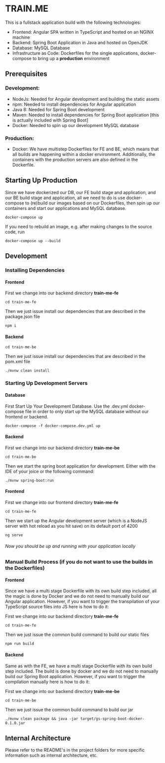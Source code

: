 # TRAIN.ME

This is a fullstack application build with the following technologies:

- Frontend: Angular SPA written in TypeScript and hosted on an NGINX machine
- Backend: Spring Boot Application in Java and hosted on OpenJDK
- Database: MySQL Database
- Infrastructure as Code: Dockerfiles for the single applications, docker-compose to bring up a **production** environment

## Prerequisites

### Development:
- NodeJs: Needed for Angular development and building the static assets
- npm: Needed to install dependencies for Angular application
- Java 8: Needed for Spring Boot development
- Maven: Needed to install dependencies for Spring Boot application [this is actually included with Spring Boot]
- Docker: Needed to spin up our development MySQL database

### Production:
- Docker: We have multistep Dockerfiles for FE and BE, which means that all builds are happening within a docker environment. Additionally, the containers with the production servers are also defined in the Dockerfile. 

## Starting Up Production

Since we have dockerized our DB, our FE build stage and application, and our BE build stage and application, all we need to do is use docker-compose to (re)build our images based on our Dockerfiles, then spin up our containers and start our applications and MySQL database.

```
docker-compose up
```

If you need to rebuild an image, e.g. after making changes to the source code, run

```
docker-compose up --build
```




## Development

### Installing Dependencies

#### Frontend

First we change into our backend directory **train-me-fe**

```
cd train-me-fe
```

Then we just issue install our dependencies that are described in the package.json file

```
npm i
```

#### Backend

```
cd train-me-be
```

Then we just issue install our dependencies that are described in the pom.xml file

```
./mvnw clean install
```


### Starting Up Development Servers

#### Database

First Start Up Your Development Database. Use the .dev.yml docker-compose file in order to only start up the MySQL database without
our frontend or backend.

```
docker-compose -f docker-compose.dev.yml up
```

#### Backend

First we change into our backend directory **train-me-be**

```
cd train-me-be
```

Then we start the spring boot application for development. Either with the IDE of your joice or the following command:

```
./mvnw spring-boot:run
```

#### Frontend

First we change into our frontend directory **train-me-fe**

```
cd train-me-fe
```

Then we start up the Angular development server (which is a NodeJS server with hot reload as you hit save) on its default port of 4200

```
ng serve
```

###### Now you should be up and running with your application locally

### Manual Build Process (if you do not want to use the builds in the Dockerfiles)

#### Frontend

Since we have a multi stage Dockerfile with its own build step included, all the magic is done by Docker and we do not need to manually build our Angular application. However, if you want to trigger the transpilation of your TypeScript source files into JS here is how to do it:

First we change into our backend directory **train-me-fe**

```
cd train-me-fe
```

Then we just issue the common build command to build our static files

```
npm run build
```

#### Backend

Same as with the FE, we have a multi stage Dockerfile with its own build step included. The build is done by docker and we do not need to manually build our Spring Boot application. However, if you want to trigger the compilation manually here is how to do it:

First we change into our backend directory **train-me-be**

```
cd train-me-be
```

Then we just issue the common build command to build our jar

```
./mvnw clean package && java -jar target/gs-spring-boot-docker-0.1.0.jar
```


## Internal Architecture

Please refer to the README's in the project folders for more specific information such as internal architecture, etc.
